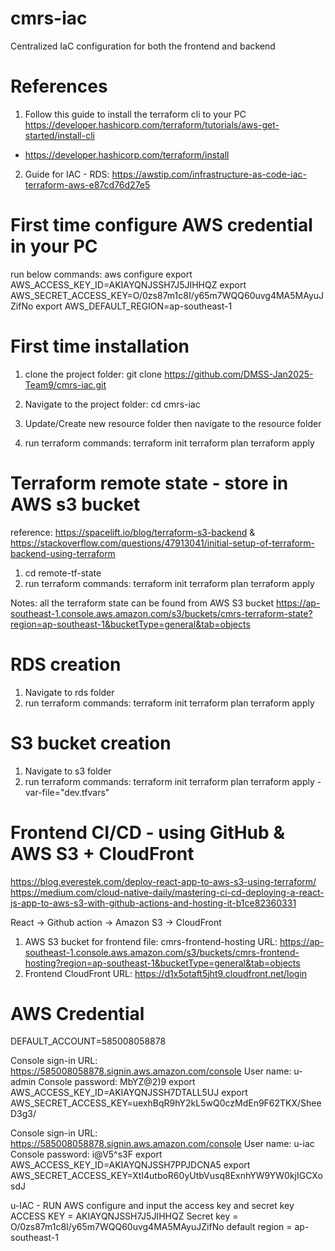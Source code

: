 # cmrs-iac
Centralized IaC configuration for both the frontend and backend


# References
1) Follow this guide to install the terraform cli to your PC
https://developer.hashicorp.com/terraform/tutorials/aws-get-started/install-cli

- https://developer.hashicorp.com/terraform/install


2) Guide for IAC - RDS: https://awstip.com/infrastructure-as-code-iac-terraform-aws-e87cd76d27e5

# First time configure AWS credential in your PC
run below commands:
aws configure
export AWS_ACCESS_KEY_ID=AKIAYQNJSSH7J5JIHHQZ
export AWS_SECRET_ACCESS_KEY=O/0zs87m1c8I/y65m7WQQ60uvg4MA5MAyuJZifNo
export AWS_DEFAULT_REGION=ap-southeast-1

# First time installation
1) clone the project folder:
git clone https://github.com/DMSS-Jan2025-Team9/cmrs-iac.git

2) Navigate to the project folder:
cd cmrs-iac

3) Update/Create new resource folder then navigate to the resource folder 
4) run terraform commands:
terraform init
terraform plan 
terraform apply

# Terraform remote state - store in AWS s3 bucket
reference: https://spacelift.io/blog/terraform-s3-backend & https://stackoverflow.com/questions/47913041/initial-setup-of-terraform-backend-using-terraform
1) cd remote-tf-state
2) run terraform commands:
terraform init
terraform plan 
terraform apply

Notes: all the terraform state can be found from AWS S3 bucket
https://ap-southeast-1.console.aws.amazon.com/s3/buckets/cmrs-terraform-state?region=ap-southeast-1&bucketType=general&tab=objects

# RDS creation
1) Navigate to rds folder
2) run terraform commands:
terraform init
terraform plan 
terraform apply

# S3 bucket creation
1) Navigate to s3 folder
2) run terraform commands:
terraform init
terraform plan 
terraform apply -var-file="dev.tfvars"


# Frontend CI/CD - using GitHub & AWS S3 + CloudFront
https://blog.everestek.com/deploy-react-app-to-aws-s3-using-terraform/
https://medium.com/cloud-native-daily/mastering-ci-cd-deploying-a-react-js-app-to-aws-s3-with-github-actions-and-hosting-it-b1ce82360331

React -> Github action -> Amazon S3 -> CloudFront

1) AWS S3 bucket for frontend file: cmrs-frontend-hosting
URL: https://ap-southeast-1.console.aws.amazon.com/s3/buckets/cmrs-frontend-hosting?region=ap-southeast-1&bucketType=general&tab=objects
2) Frontend CloudFront URL: https://d1x5otaft5jht9.cloudfront.net/login


# AWS Credential
DEFAULT_ACCOUNT=585008058878

Console sign-in URL: https://585008058878.signin.aws.amazon.com/console
User name: u-admin
Console password: MbYZ@2)9
export AWS_ACCESS_KEY_ID=AKIAYQNJSSH7DTALL5UJ
export AWS_SECRET_ACCESS_KEY=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

Console sign-in URL: https://585008058878.signin.aws.amazon.com/console
User name: u-iac
Console password: i@V5^s3F
export AWS_ACCESS_KEY_ID=AKIAYQNJSSH7PPJDCNA5
export AWS_SECRET_ACCESS_KEY=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

u-IAC - RUN AWS configure and input the access key and secret key
ACCESS KEY = AKIAYQNJSSH7J5JIHHQZ
Secret key = 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
default region = ap-southeast-1